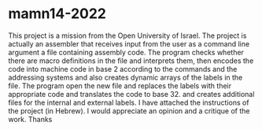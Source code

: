 # mamn14-2022
This project is a mission from the Open University of Israel.
The project is actually an assembler that receives input from the user as a command line argument
 a file containing assembly code. The program checks whether there are macro definitions 
in the file and interprets them, then encodes the code into machine code in base 2 
according to the commands and the addressing systems and also creates dynamic arrays of the labels in the file.
The program open the new file and replaces the labels with their appropriate code and translates the code to base 32.
and creates additional files for the internal and external labels.
I have attached the instructions of the project (in Hebrew).
I would appreciate an opinion and a critique of the work. Thanks
